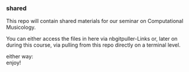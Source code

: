 ### shared
This repo will contain shared materials for our seminar on Computational Musicology.

You can either access the files in here via nbgitpuller-Links or, later on during this course, via pulling from this repo directly on a terminal level.  

either way:  
enjoy!
